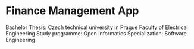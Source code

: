 # Finance Management App

Bachelor Thesis. 
Czech technical university in Prague
Faculty of Electrical Engineering
Study programme: Open Informatics
Specialization: Software Engineering